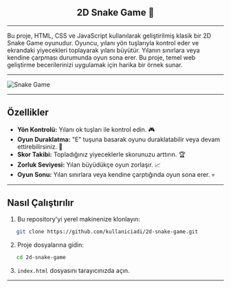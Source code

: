 <h2 align="center">2D Snake Game 🐍</h2> 

---

Bu proje, HTML, CSS ve JavaScript kullanılarak geliştirilmiş klasik bir 2D Snake Game oyunudur. Oyuncu, yılanı yön tuşlarıyla kontrol eder ve ekrandaki yiyecekleri toplayarak yılanı büyütür. Yılanın sınırlara veya kendine çarpması durumunda oyun sona erer. Bu proje, temel web geliştirme becerilerinizi uygulamak için harika bir örnek sunar.

---

![Snake Game](https://i.hizliresim.com/mmnj9g6.PNG)

---

## Özellikler

- **Yön Kontrolü:** Yılanı ok tuşları ile kontrol edin. 🎮
- **Oyun Duraklatma:** "E" tuşuna basarak oyunu duraklatabilir veya devam ettirebilirsiniz. 🛑
- **Skor Takibi:** Topladığınız yiyeceklerle skorunuzu arttırın. 🏆
- **Zorluk Seviyesi:** Yılan büyüdükçe oyun zorlaşır. 📈 
- **Oyun Sonu:** Yılan sınırlara veya kendine çarptığında oyun sona erer. 💀

---

## Nasıl Çalıştırılır

1. Bu repository'yi yerel makinenize klonlayın:
```bash
   git clone https://github.com/kullaniciadi/2d-snake-game.git
```
2. Proje dosyalarına gidin:
```bash
   cd 2d-snake-game
```
3. `index.html` dosyasını tarayıcınızda açın.

---
